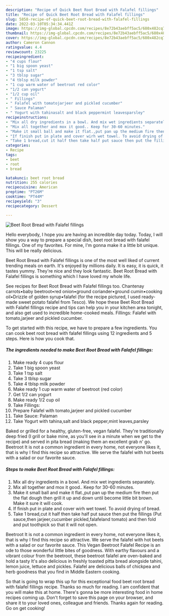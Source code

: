 ```yaml
---
description: "Recipe of Quick Beet Root Bread with Falafel fillings"
title: "Recipe of Quick Beet Root Bread with Falafel fillings"
slug: 5858-recipe-of-quick-beet-root-bread-with-falafel-fillings
date: 2022-03-10T05:34:34.441Z
image: https://img-global.cpcdn.com/recipes/8e72b43aebff5ac5/680x482cq70/beet-root-bread-with-falafel-fillings-recipe-main-photo.jpg
thumbnail: https://img-global.cpcdn.com/recipes/8e72b43aebff5ac5/680x482cq70/beet-root-bread-with-falafel-fillings-recipe-main-photo.jpg
cover: https://img-global.cpcdn.com/recipes/8e72b43aebff5ac5/680x482cq70/beet-root-bread-with-falafel-fillings-recipe-main-photo.jpg
author: Cameron Cannon
ratingvalue: 4.4
reviewcount: 23225
recipeingredient:
- "4 cups flour"
- "1 big spoon yeast"
- "1 tsp salt"
- "3 tblsp sugar"
- "4 tblsp milk powder"
- "1 cup warm water of beetroot red color"
- "1/2 can yogurt"
- "1/2 cup oil"
- " Fillings"
- " Falafel with tomatojarjeer and pickled cucumber"
- " Sauce Palaman"
- " Yogurt with tahinasalt and black peppermint leavesparsley"
recipeinstructions:
- "Mix all dry ingredients in a bowl. And mix wet ingredients separately."
- "Mix all together and mox it good.. Keep for 30-60 minutes."
- "Make it small ball and make it flat.,put pan up the medium fire then put the flat dough then grill it up and down until become little bit brown. Make it sure it will cook."
- "If finish put in plate and cover wirh wet towel. To avoid drying of bread."
- "Take 1 bread,cut it half then take half put sauce then put the fillings (Put sauce,then jarjeer,cucumber pickled,falafeland tomato) and then fold and put toothpick so that it will not open."
categories:
- Recipe
tags:
- beet
- root
- bread

katakunci: beet root bread 
nutrition: 255 calories
recipecuisine: American
preptime: "PT26M"
cooktime: "PT44M"
recipeyield: "3"
recipecategory: Dessert

---
```



![Beet Root Bread with Falafel fillings](https://img-global.cpcdn.com/recipes/8e72b43aebff5ac5/680x482cq70/beet-root-bread-with-falafel-fillings-recipe-main-photo.jpg)

Hello everybody, I hope you are having an incredible day today. Today, I will show you a way to prepare a special dish, beet root bread with falafel fillings. One of my favorites. For mine, I'm gonna make it a little bit unique. This will be really delicious.

Beet Root Bread with Falafel fillings is one of the most well liked of current trending meals on earth. It's enjoyed by millions daily. It is easy, it is quick, it tastes yummy. They're nice and they look fantastic. Beet Root Bread with Falafel fillings is something which I have loved my whole life.

See recipes for Beet Root Bread with Falafel fillings too. Chantenay carrots•baby beetroot•red onion•ground coriander•ground cumin•cooking oil•Drizzle of golden syrup•falafel (for the recipe pictured, I used ready-made sweet potato falafel from Tesco). We hope these Beet Root Bread with Falafel fillings recipe and tips can help you in your kitchen area tonight, and also get used to incredible home-cooked meals. Fillings: Falafel with tomato,jarjeer and pickled cucumber.


To get started with this recipe, we have to prepare a few ingredients. You can cook beet root bread with falafel fillings using 12 ingredients and 5 steps. Here is how you cook that.

<!--inarticleads1-->

##### The ingredients needed to make Beet Root Bread with Falafel fillings:

1. Make ready 4 cups flour
1. Take 1 big spoon yeast
1. Take 1 tsp salt
1. Take 3 tblsp sugar
1. Take 4 tblsp milk powder
1. Make ready 1 cup warm water of beetroot (red color)
1. Get 1/2 can yogurt
1. Make ready 1/2 cup oil
1. Take  Fillings:
1. Prepare  Falafel with tomato,jarjeer and pickled cucumber
1. Take  Sauce: Palaman
1. Take  Yogurt with tahina,salt and black pepper,mint leaves,parsley


Baked or grilled for a healthy, gluten-free, vegan falafel. They&#39;re traditionally deep fried (I grill or bake mine, as you&#39;ll see in a minute when we get to the recipe) and served in pita bread (making them an excellent grab n&#39; go. Beetroot It is not a common ingredient in every home, not everyone likes it, that is why I find this recipe so attractive. We serve the falafel with hot beets with a salad or our favorite sauce. 

<!--inarticleads2-->

##### Steps to make Beet Root Bread with Falafel fillings:

1. Mix all dry ingredients in a bowl. And mix wet ingredients separately.
1. Mix all together and mox it good.. Keep for 30-60 minutes.
1. Make it small ball and make it flat.,put pan up the medium fire then put the flat dough then grill it up and down until become little bit brown. Make it sure it will cook.
1. If finish put in plate and cover wirh wet towel. To avoid drying of bread.
1. Take 1 bread,cut it half then take half put sauce then put the fillings (Put sauce,then jarjeer,cucumber pickled,falafeland tomato) and then fold and put toothpick so that it will not open.


Beetroot It is not a common ingredient in every home, not everyone likes it, that is why I find this recipe so attractive. We serve the falafel with hot beets with a salad or our favorite sauce. This Vegan Beetroot Falafel Recipe is an ode to those wonderful little bites of goodness. With earthy flavours and a vibrant colour from the beetroot, these beetroot falafel are oven-baked and hold a tasty It&#39;s also delicious in freshly toasted pitta bread alongside tahini, lemon juice, lettuce and pickles. Falafel are delicious balls of chickpea and herb goodness that you find in Middle Eastern cooking. 

So that is going to wrap this up for this exceptional food beet root bread with falafel fillings recipe. Thanks so much for reading. I am confident that you will make this at home. There's gonna be more interesting food in home recipes coming up. Don't forget to save this page on your browser, and share it to your loved ones, colleague and friends. Thanks again for reading. Go on get cooking!
